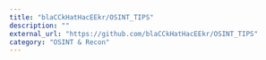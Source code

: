 ```yaml
---
title: "blaCCkHatHacEEkr/OSINT_TIPS"
description: ""
external_url: "https://github.com/blaCCkHatHacEEkr/OSINT_TIPS"
category: "OSINT & Recon"
---
```

